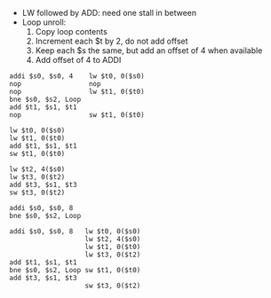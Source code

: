 * LW followed by ADD: need one stall in between
* Loop unroll:
  1. Copy loop contents
  2. Increment each $t by 2, do not add offset
  3. Keep each $s the same, but add an offset of 4 when available
  4. Add offset of 4 to ADDI
  
  
```
addi $s0, $s0, 4    lw $t0, 0($s0)
nop                 nop
nop                 lw $t1, 0($t0)
bne $s0, $s2, Loop
add $t1, $s1, $t1   
nop                 sw $t1, 0($t0)
```
```
lw $t0, 0($s0)
lw $t1, 0($t0)
add $t1, $s1, $t1
sw $t1, 0($t0)

lw $t2, 4($s0)
lw $t3, 0($t2)
add $t3, $s1, $t3
sw $t3, 0($t2)

addi $s0, $s0, 8
bne $s0, $s2, Loop
```

```
addi $s0, $s0, 8   lw $t0, 0($s0)
                   lw $t2, 4($s0)
                   lw $t1, 0($t0)
                   lw $t3, 0($t2)
add $t1, $s1, $t1
bne $s0, $s2, Loop sw $t1, 0($t0)
add $t3, $s1, $t3 
                   sw $t3, 0($t2)
```
